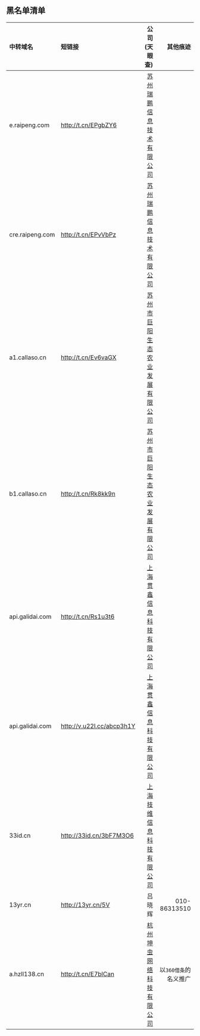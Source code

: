 黑名单清单
---

| 中转域名        | 短链接           | 公司(天眼查) | 其他痕迹 |
| :------------- |:-------------| -----:| -----: |
| e.raipeng.com | http://t.cn/EPgbZY6 | [苏州瑞鹏信息技术有限公司](https://www.tianyancha.com/company/2324572107) | |
| cre.raipeng.com | http://t.cn/EPvVbPz | [苏州瑞鹏信息技术有限公司](https://www.tianyancha.com/company/2324572107) | |
| a1.callaso.cn | http://t.cn/Ev6vaGX | [苏州市巨阳生态农业发展有限公司](https://www.tianyancha.com/company/2955128110) | |
| b1.callaso.cn | http://t.cn/Rk8kk9n | [苏州市巨阳生态农业发展有限公司](https://www.tianyancha.com/company/2955128110) | |
| api.galidai.com | http://t.cn/Rs1u3t6| [上海贯鑫信息科技有限公司](https://www.tianyancha.com/company/316113383) | |
| api.galidai.com | http://v.u22l.cc/abcp3h1Y | [上海贯鑫信息科技有限公司](https://www.tianyancha.com/company/316113383) | |
| 33id.cn | http://33id.cn/3bF7M3O6 |[上海技维信息科技有限公司](https://www.tianyancha.com/company/2344956941) | |
| 13yr.cn | http://13yr.cn/5V | 吕晓辉 | 010-86313510 |
| a.hzll138.cn | http://t.cn/E7blCan | [杭州坤虫网络科技有限公司](https://www.tianyancha.com/company/2352533035) | 以`360借条`的名义推广 |
